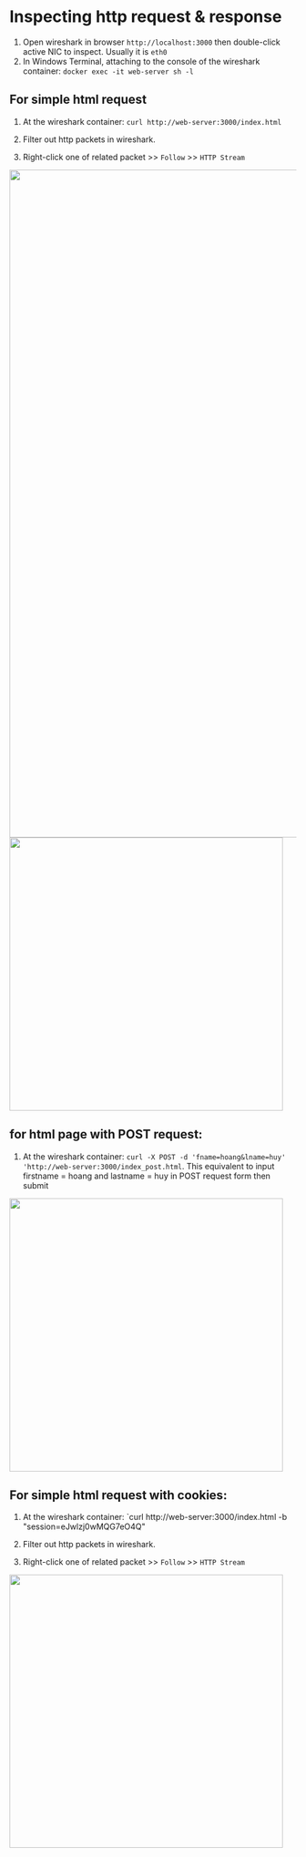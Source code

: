 # Inspecting http request & response

1. Open wireshark in browser `http://localhost:3000` then double-click active NIC to inspect. Usually it is `eth0`
2. In Windows Terminal, attaching to the console of the wireshark container: `docker exec -it web-server sh -l`

## For simple html request

  1. At the wireshark container: `curl http://web-server:3000/index.html`

  2. Filter out http packets in wireshark.

  3. Right-click one of related packet >> `Follow` >> `HTTP Stream`


  <img width="1173" src="https://user-images.githubusercontent.com/57078914/166148539-fa773b2d-dcc0-448b-a924-f5d70013a1f4.png">


  <img width="480" src="https://user-images.githubusercontent.com/57078914/166148825-449bc634-01bc-4b5e-b969-bd0c52dd21b7.png">

## for html page with POST request:

1. At the wireshark container: `curl -X POST -d 'fname=hoang&lname=huy' 'http://web-server:3000/index_post.html`. This equivalent to input firstname = hoang and lastname = huy in POST request form then submit

  <img width="480" src="https://user-images.githubusercontent.com/57078914/166149225-b81229e6-8fac-4242-8503-eb5e1c2846ae.png">

## For simple html request with cookies:

  1. At the wireshark container: `curl http://web-server:3000/index.html -b "session=eJwlzj0wMQG7eO4Q"

  2. Filter out http packets in wireshark.

  3. Right-click one of related packet >> `Follow` >> `HTTP Stream`

  <img width="480" src="https://user-images.githubusercontent.com/57078914/166149971-da7ae0fa-70dd-4502-9d35-6442ced263da.png">

